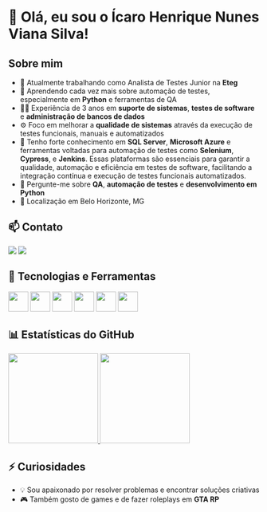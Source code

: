 # 👋 Olá, eu sou o Ícaro Henrique Nunes Viana Silva!

## Sobre mim

- 🔭 Atualmente trabalhando como Analista de Testes Junior na **Eteg**
- 🌱 Aprendendo cada vez mais sobre automação de testes, especialmente em **Python** e ferramentas de QA
- 👨‍💻 Experiência de 3 anos em **suporte de sistemas**, **testes de software** e **administração de bancos de dados** 
- ⚙️ Foco em melhorar a **qualidade de sistemas** através da execução de testes funcionais, manuais e automatizados
- 🧠 Tenho forte conhecimento em **SQL Server**, **Microsoft Azure** e ferramentas voltadas para automação de testes como **Selenium**, **Cypress**, e **Jenkins**. Essas plataformas são essenciais para garantir a qualidade, automação e eficiência em testes de software, facilitando a integração contínua e execução de testes funcionais automatizados.
- 💬 Pergunte-me sobre **QA**, **automação de testes** e **desenvolvimento em Python**
- 📍 Localização em Belo Horizonte, MG

## 📫 Contato

<div>
  <a href="mailto:icaro_henrique18@hotmail.com"><img loading="lazy" src="https://img.shields.io/badge/-Email-D14836?style=for-the-badge&logo=gmail&logoColor=white" /></a>
  <a href="https://www.linkedin.com/in/icaro-henrique-nunes-viana-silva-8b017512a/" target="_blank"><img loading="lazy" src="https://img.shields.io/badge/-LinkedIn-%230077B5?style=for-the-badge&logo=linkedin&logoColor=white" /></a>
</div>

## 🚀 Tecnologias e Ferramentas

<img loading="lazy" src="https://cdn.jsdelivr.net/gh/devicons/devicon/icons/python/python-original.svg" width="40" height="40"/>  <img loading="lazy" src="https://cdn.jsdelivr.net/gh/devicons/devicon/icons/git/git-original.svg" width="40" height="40"/> <img loading="lazy" src="https://cdn.jsdelivr.net/gh/devicons/devicon/icons/azure/azure-original.svg" width="40" height="40"/> <img loading="lazy" src="https://cdn.jsdelivr.net/gh/devicons/devicon/icons/csharp/csharp-original.svg" width="40" height="40"/> <img loading="lazy" src="https://cdn.jsdelivr.net/gh/devicons/devicon/icons/selenium/selenium-original.svg" width="40" height="40"/> <img loading="lazy" src="https://cdn.jsdelivr.net/gh/devicons/devicon/icons/jenkins/jenkins-original.svg" width="40" height="40"/> 


## 📊 Estatísticas do GitHub

<div>
  <a href="https://github.com/Icarohsilva">
    <img loading="lazy" height="180em" src="https://github-readme-stats.vercel.app/api?username=Icarohsilva&show_icons=true&theme=dracula&include_all_commits=true&count_private=true"/>
    <img loading="lazy" height="180em" src="https://github-readme-stats.vercel.app/api/top-langs/?username=Icarohsilva&layout=compact&langs_count=7&theme=dracula"/>
  </a>
</div>

## ⚡ Curiosidades

- 💡 Sou apaixonado por resolver problemas e encontrar soluções criativas
- 🎮 Também gosto de games e de fazer roleplays em **GTA RP**
